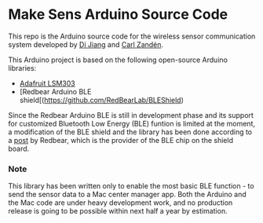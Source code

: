 Make Sens Arduino Source Code
===================

This repo is the Arduino source code for the wireless sensor communication system developed by [Di Jiang](http://deene.github.io) and [Carl Zandén](mailto:carl.zanden@chalmers.se). 

This Arduino project is based on the following open-source Arduino libraries:
- [Adafruit LSM303](https://github.com/adafruit/Adafruit_LSM303)
- [Redbear Arduino BLE shield[(https://github.com/RedBearLab/BLEShield)

Since the Redbear Arduino BLE is still in development phase and its support for customized Bluetooth Low Energy (BLE) funtion is limited at the moment, a modification of the BLE shield and the library has been done according to a [post](https://redbearlab.zendesk.com/entries/23440476-Getting-Started) by Redbear, which is the provider of the BLE chip on the shield board.

### Note

This library has been written only to enable the most basic BLE function - to send the sensor data to a Mac center manager app. Both the Arduino and the Mac code are under heavy development work, and no production release is going to be possible within next half a year by estimation.
